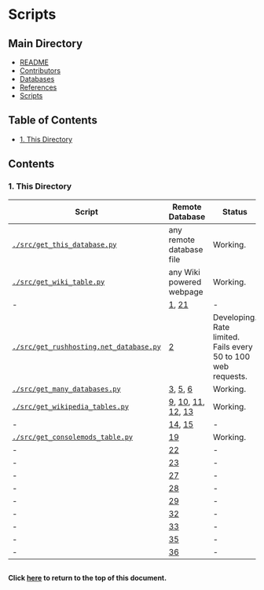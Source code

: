 # Scripts

## Main Directory

- [README](../README.md)
- [Contributors](../CONTRIBUTORS.md)
- [Databases](../databases/README.md)
- [References](../REFERENCES.md)
- [Scripts](./README.md)

## Table of Contents

- [1. This Directory](#1-this-directory)

## Contents

### 1. This Directory

| Script                                          | Remote Database                 | Status                                                        |
| ----------------------------------------------- | ------------------------------- | ------------------------------------------------------------- |
| [`./src/get_this_database.py`][100A]            | any remote database file        | Working.                                                      |
| [`./src/get_wiki_table.py`][100B]               | any Wiki powered webpage        | Working.                                                      |
| -                                               | [1],  [21]                      | -                                                             |
| [`./src/get_rushhosting.net_database.py`][1002] | [2]                             | Developing. Rate limited. Fails every 50 to 100 web requests. |
| [`./src/get_many_databases.py`][1003]           | [3],  [5],  [6]                 | Working.                                                      |
| [`./src/get_wikipedia_tables.py`][1009]         | [9],  [10],  [11],  [12],  [13] | Working.                                                      |
| -                                               | [14],  [15]                     | -                                                             |
| [`./src/get_consolemods_table.py`][1019]        | [19]                            | Working.                                                      |
| -                                               | [22]                            | -                                                             |
| -                                               | [23]                            | -                                                             |
| -                                               | [27]                            | -                                                             |
| -                                               | [28]                            | -                                                             |
| -                                               | [29]                            | -                                                             |
| -                                               | [32]                            | -                                                             |
| -                                               | [33]                            | -                                                             |
| -                                               | [35]                            | -                                                             |
| -                                               | [36]                            | -                                                             |


[100A]: ./src/get_this_database.py
[100B]: ./src/get_wiki_table.py
[1002]: ./src/get_rushhosting.net_database.py
[1003]: ./src/get_many_databases.py
[1009]: ./src/get_wikipedia_tables.py
[1019]: ./src/get_consolemods_table.py


##
#### Click [here](#scripts) to return to the top of this document.

[1]: ../REFERENCES.md/#1
[2]: ../REFERENCES.md/#2
[3]: ../REFERENCES.md/#3
[4]: ../REFERENCES.md/#4
[5]: ../REFERENCES.md/#5
[6]: ../REFERENCES.md/#6
[7]: ../REFERENCES.md/#7
[8]: ../REFERENCES.md/#8
[9]: ../REFERENCES.md/#9
[10]: ../REFERENCES.md/#10
[11]: ../REFERENCES.md/#11
[12]: ../REFERENCES.md/#12
[13]: ../REFERENCES.md/#13
[14]: ../REFERENCES.md/#14
[15]: ../REFERENCES.md/#15
[16]: ../REFERENCES.md/#16
[17]: ../REFERENCES.md/#17
[18]: ../REFERENCES.md/#18
[19]: ../REFERENCES.md/#19
[20]: ../REFERENCES.md/#20
[21]: ../REFERENCES.md/#21
[22]: ../REFERENCES.md/#22
[23]: ../REFERENCES.md/#23
[24]: ../REFERENCES.md/#24
[25]: ../REFERENCES.md/#25
[26]: ../REFERENCES.md/#26
[27]: ../REFERENCES.md/#27
[28]: ../REFERENCES.md/#28
[29]: ../REFERENCES.md/#29
[30]: ../REFERENCES.md/#30
[31]: ../REFERENCES.md/#31
[32]: ../REFERENCES.md/#32
[33]: ../REFERENCES.md/#33
[34]: ../REFERENCES.md/#34
[35]: ../REFERENCES.md/#35
[36]: ../REFERENCES.md/#36
[37]: ../REFERENCES.md/#37
[38]: ../REFERENCES.md/#38